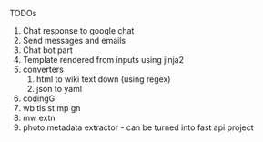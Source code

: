 TODOs<br>
1. Chat response to google chat
2. Send messages and emails
3. Chat bot part 
4. Template rendered from inputs using jinja2
5. converters
   1. html to wiki text down (using regex)
   2. json to yaml
6. codingG
7. wb tls st mp gn
8. mw extn
9. photo metadata extractor - can be turned into fast api project